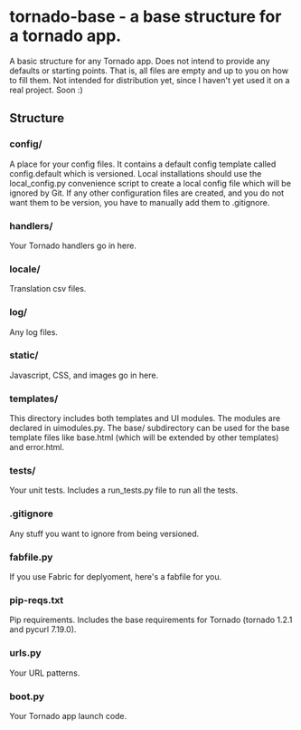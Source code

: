 tornado-base - a base structure for a tornado app.
===================================================

A basic structure for any Tornado app. Does not intend to provide any defaults or starting points. That is,
all files are empty and up to you on how to fill them. Not intended for distribution yet, since I haven't yet used it on a real project. Soon :)

## Structure

### config/

A place for your config files. It contains a default config template called
config.default which is versioned. Local installations should use the local_config.py
convenience script to create a local config file which will be ignored by Git. If
any other configuration files are created, and you do not want them to be version, you
have to manually add them to .gitignore.

### handlers/

Your Tornado handlers go in here.

### locale/

Translation csv files.

### log/

Any log files.

### static/

Javascript, CSS, and images go in here.

### templates/

This directory includes both templates and UI modules. The modules are declared in uimodules.py. The base/ subdirectory
can be used for the base template files like base.html (which will be extended by other templates) and error.html.

### tests/

Your unit tests. Includes a run_tests.py file to run all the tests.

### .gitignore

Any stuff you want to ignore from being versioned.

### fabfile.py

If you use Fabric for deplyoment, here's a fabfile for you.

### pip-reqs.txt

Pip requirements. Includes the base requirements for Tornado (tornado 1.2.1 and pycurl 7.19.0).

### urls.py

Your URL patterns.

### boot.py

Your Tornado app launch code.
